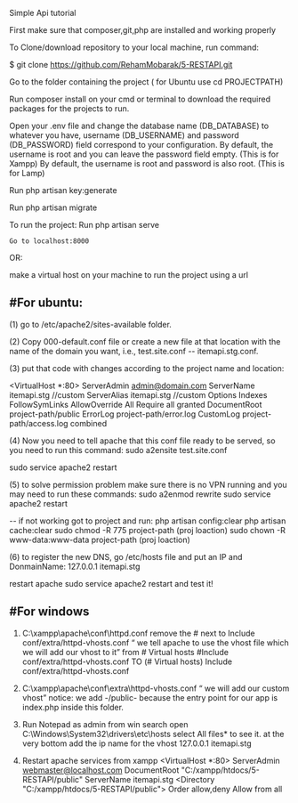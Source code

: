Simple Api tutorial

First make sure that composer,git,php are installed and working properly 

To Clone/download repository to your local machine, run command:

$ git clone https://github.com/RehamMobarak/5-RESTAPI.git

Go to the folder containing the project ( for Ubuntu use cd PROJECTPATH)

Run composer install on your cmd or terminal to download the required packages for the projects to run.

Open your .env file and change the database name (DB_DATABASE) to whatever you have, username (DB_USERNAME) and password (DB_PASSWORD) field correspond to your configuration.
    By default, the username is root and you can leave the password field empty. (This is for Xampp)
    By default, the username is root and password is also root. (This is for Lamp)

Run php artisan key:generate

Run php artisan migrate

To run the project:
    Run php artisan serve

    Go to localhost:8000
OR:

make a virtual host on your machine to run the project using a url

#For ubuntu:
----------------------

(1) go to /etc/apache2/sites-available folder.

(2) Copy 000-default.conf file or create a new file at that location with the name of the domain you want, i.e., test.site.conf -- itemapi.stg.conf.

(3) put that code with changes according to the project name and location:

<VirtualHost *:80>
    ServerAdmin admin@domain.com
    ServerName itemapi.stg  //custom 
    ServerAlias itemapi.stg //custom
<Directory project-path>
    Options Indexes FollowSymLinks
    AllowOverride All
    Require all granted
</Directory>
    DocumentRoot project-path/public
    ErrorLog project-path/error.log
    CustomLog project-path/access.log combined
</VirtualHost>


(4) Now you need to tell apache that this conf file ready to be served, so you need to run this command:
sudo a2ensite test.site.conf

sudo service apache2 restart

(5) to solve permission problem make sure there is no VPN running and you may need to run these commands:
sudo a2enmod rewrite
sudo service apache2 restart

-- if not working got to project and run:
php artisan config:clear
php artisan cache:clear
sudo chmod -R 775 project-path (proj loaction)
sudo chown -R www-data:www-data project-path (proj loaction)

(6) to register the new DNS, go /etc/hosts file and put an IP and DonmainName:
127.0.0.1  itemapi.stg

restart apache sudo service apache2 restart
and test it!



#For windows
----------------------
1. C:\xampp\apache\conf\httpd.conf remove the # next to Include conf/extra/httpd-vhosts.conf “ we tell apache to use the vhost file which we will add our vhost to it” from # Virtual hosts
#Include conf/extra/httpd-vhosts.conf TO
 (# Virtual hosts)
Include conf/extra/httpd-vhosts.conf

2. C:\xampp\apache\conf\extra\httpd-vhosts.conf “ we will add our custom vhost” notice: we add -/public- because the entry point for our app is index.php inside this folder.

3. Run Notepad as admin from win search open C:\Windows\System32\drivers\etc\hosts select All files* to see it. at the very bottom add the ip name for the vhost 127.0.0.1 itemapi.stg

4. Restart apache services from xampp
<VirtualHost *:80>
ServerAdmin webmaster@localhost.com
DocumentRoot "C:/xampp/htdocs/5-RESTAPI/public"
ServerName itemapi.stg
<Directory "C:/xampp/htdocs/5-RESTAPI/public">
Order allow,deny
Allow from all
</Directory>
</VirtualHost>

